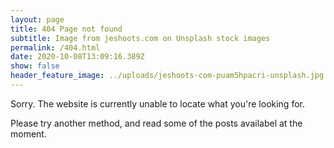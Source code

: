 ```yaml
---
layout: page
title: 404 Page not found
subtitle: Image from jeshoots.com on Unsplash stock images
permalink: /404.html
date: 2020-10-08T13:09:16.389Z
show: false
header_feature_image: ../uploads/jeshoots-com-puam5hpacri-unsplash.jpg
---
```

Sorry. The website is currently unable to locate what you're looking for. 

Please try another method, and read some of the posts availabel at the moment.
